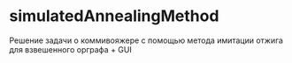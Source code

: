 # simulatedAnnealingMethod
Решение задачи о коммивояжере с помощью метода имитации отжига для взвешенного орграфа + GUI
